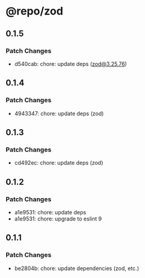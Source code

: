 # @repo/zod

## 0.1.5

### Patch Changes

- d540cab: chore: update deps (zod@3.25.76)

## 0.1.4

### Patch Changes

- 4943347: chore: update deps (zod)

## 0.1.3

### Patch Changes

- cd492ec: chore: update deps (zod)

## 0.1.2

### Patch Changes

- a1e9531: chore: update deps
- a1e9531: chore: upgrade to eslint 9

## 0.1.1

### Patch Changes

- be2804b: chore: update dependencies (zod, etc.)
